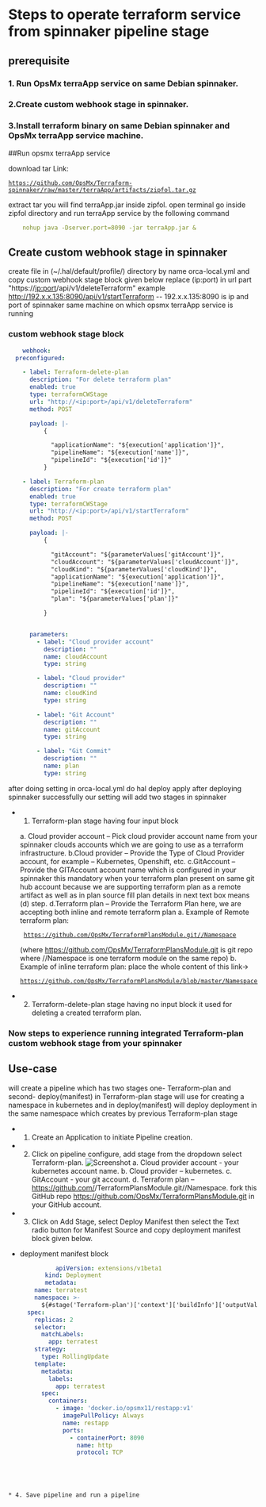 # Steps to operate terraform service from spinnaker pipeline stage


## prerequisite

### 1. Run OpsMx terraApp service on same Debian spinnaker.
### 2.Create custom webhook stage in spinnaker.
### 3.Install terraform binary on same Debian spinnaker and OpsMx terraApp service machine.

##Run opsmx terraApp service


download tar Link: <pre><code>https://github.com/OpsMx/Terraform-spinnaker/raw/master/terraApp/artifacts/zipfol.tar.gz </code></pre>
extract tar you will find terraApp.jar inside zipfol.
open terminal go inside zipfol directory and run terraApp service by the following command

 
```yaml
	nohup java -Dserver.port=8090 -jar terraApp.jar & 
```

## Create custom webhook stage in spinnaker

create file in (~/.hal/default/profile/) directory by name orca-local.yml and copy custom webhook stage block given below 
replace (ip:port) in url part "https://<ip:port>/api/v1/deleteTerraform" example http://192.x.x.135:8090/api/v1/startTerraform -- 192.x.x.135:8090 is
ip and port of spinnaker same machine on which opsmx terraApp service is running


### custom webhook stage block

```yaml
	webhook: 
  preconfigured: 

    - label: Terraform-delete-plan
      description: "For delete terraform plan"
      enabled: true
      type: terraformCWStage
      url: "http://<ip:port>/api/v1/deleteTerraform"
      method: POST

      payload: |-
          {

            "applicationName": "${execution['application']}",
            "pipelineName": "${execution['name']}",
            "pipelineId": "${execution['id']}"   
          }

    - label: Terraform-plan
      description: "For create terraform plan"
      enabled: true
      type: terraformCWStage
      url: "http://<ip:port>/api/v1/startTerraform"
      method: POST

      payload: |-
          {

            "gitAccount": "${parameterValues['gitAccount']}",
            "cloudAccount": "${parameterValues['cloudAccount']}",
            "cloudKind": "${parameterValues['cloudKind']}",
            "applicationName": "${execution['application']}",
            "pipelineName": "${execution['name']}",
            "pipelineId": "${execution['id']}",   
            "plan": "${parameterValues['plan']}"

          }


      parameters: 
        - label: "Cloud provider account"
          description: ""
          name: cloudAccount
          type: string

        - label: "Cloud provider"
          description: ""
          name: cloudKind
          type: string

        - label: "Git Account"
          description: ""
          name: gitAccount
          type: string

        - label: "Git Commit"
          description: ""
          name: plan
          type: string

```
after doing setting in orca-local.yml do hal deploy apply after deploying spinnaker successfully our setting will add two stages in spinnaker 

* 1. Terraform-plan stage having four input block


  a. Cloud provider account – Pick cloud provider account name from your spinnaker clouds accounts which we are going to use as a terraform infrastructure.
  b.Cloud provider – Provide the Type of Cloud Provider account, for example – Kubernetes, Openshift, etc.
  c.GitAccount – Provide the GITAccount account name which is configured in your spinnaker this mandatory when your terraform plan present on same git hub account because we are supporting terraform plan as a remote artifact as well as in plan source fill plan details in next text box means (d) step.
  d.Terraform plan – Provide the Terraform Plan here, we are accepting both inline and remote terraform plan
    a. Example of Remote terraform plan:<pre><code> https://github.com/OpsMx/TerraformPlansModule.git//Namespace</code></pre> (where https://github.com/OpsMx/TerraformPlansModule.git is git repo where //Namespace is one terraform module on the same repo) 
    b. Example of inline terraform plan: place the whole content of this link-><pre><code>https://github.com/OpsMx/TerraformPlansModule/blob/master/Namespace/main.tf</code></pre>


 * 2. Terraform-delete-plan stage having no input block it used for deleting a created terraform plan.

### Now steps to experience running integrated Terraform-plan custom webhook stage from your spinnaker 

## Use-case

will create a pipeline which has two stages one- Terraform-plan and second- deploy(manifest) in Terraform-plan stage will
use for creating a namespace in kubernetes and in deploy(manifest) will deploy deployment in the same namespace which 
creates by previous Terraform-plan stage

* 1. Create an Application to initiate Pipeline creation.
* 2. Click on pipeline configure, add stage from the dropdown select Terraform-plan. 
        ![Screenshot](image1)
      a. Cloud provider account - your kubernetes account name.
      b. Cloud provider – kubernetes.
      c. GitAccount - your git account.
	  d. Terraform plan – https://github.com/<your-github-account>/TerraformPlansModule.git//Namespace. fork this GitHub 
	     repo https://github.com/OpsMx/TerraformPlansModule.git in your GitHub account. 
* 3. Click on Add Stage, select Deploy Manifest then select the Text radio button for Manifest Source and copy deployment manifest block given below.

* deployment manifest block
  ```yaml
			apiVersion: extensions/v1beta1
         kind: Deployment
         metadata:
      name: terratest
      namespace: >-
        ${#stage('Terraform-plan')['context']['buildInfo']['outputValues']['nameSpace']}
    spec:
      replicas: 2
      selector:
        matchLabels:
          app: terratest
      strategy:
        type: RollingUpdate
      template:
        metadata:
          labels:
            app: terratest
        spec:
          containers:
            - image: 'docker.io/opsmx11/restapp:v1'
              imagePullPolicy: Always
              name: restapp
              ports:
                - containerPort: 8090
                  name: http
                  protocol: TCP

 	
 ```


* 4. Save pipeline and run a pipeline



